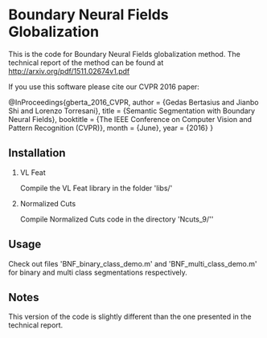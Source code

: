 # Boundary Neural Fields Globalization

This is the code for Boundary Neural Fields globalization method. The technical report of the method can be found at http://arxiv.org/pdf/1511.02674v1.pdf 

If you use this software please cite our CVPR 2016 paper:

@InProceedings{gberta_2016_CVPR, 
author = {Gedas Bertasius and Jianbo Shi and Lorenzo Torresani},
title = {Semantic Segmentation with Boundary Neural Fields},
booktitle = {The IEEE Conference on Computer Vision and Pattern Recognition (CVPR)},
month = {June},
year = {2016}
}



## Installation

1. VL Feat

	Compile the VL Feat library in the folder 'libs/'

2. Normalized Cuts

	Compile Normalized Cuts code in the directory 'Ncuts_9/''

## Usage

Check out files 'BNF_binary_class_demo.m' and 'BNF_multi_class_demo.m' for binary and multi class segmentations respectively.


## Notes

This version of the code is slightly different than the one presented in the technical report.
